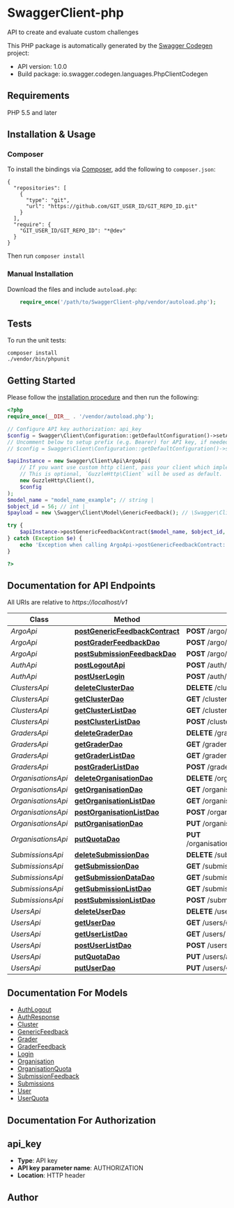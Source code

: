 # SwaggerClient-php
API to create and evaluate custom challenges

This PHP package is automatically generated by the [Swagger Codegen](https://github.com/swagger-api/swagger-codegen) project:

- API version: 1.0.0
- Build package: io.swagger.codegen.languages.PhpClientCodegen

## Requirements

PHP 5.5 and later

## Installation & Usage
### Composer

To install the bindings via [Composer](http://getcomposer.org/), add the following to `composer.json`:

```
{
  "repositories": [
    {
      "type": "git",
      "url": "https://github.com/GIT_USER_ID/GIT_REPO_ID.git"
    }
  ],
  "require": {
    "GIT_USER_ID/GIT_REPO_ID": "*@dev"
  }
}
```

Then run `composer install`

### Manual Installation

Download the files and include `autoload.php`:

```php
    require_once('/path/to/SwaggerClient-php/vendor/autoload.php');
```

## Tests

To run the unit tests:

```
composer install
./vendor/bin/phpunit
```

## Getting Started

Please follow the [installation procedure](#installation--usage) and then run the following:

```php
<?php
require_once(__DIR__ . '/vendor/autoload.php');

// Configure API key authorization: api_key
$config = Swagger\Client\Configuration::getDefaultConfiguration()->setApiKey('AUTHORIZATION', 'YOUR_API_KEY');
// Uncomment below to setup prefix (e.g. Bearer) for API key, if needed
// $config = Swagger\Client\Configuration::getDefaultConfiguration()->setApiKeyPrefix('AUTHORIZATION', 'Bearer');

$apiInstance = new Swagger\Client\Api\ArgoApi(
    // If you want use custom http client, pass your client which implements `GuzzleHttp\ClientInterface`.
    // This is optional, `GuzzleHttp\Client` will be used as default.
    new GuzzleHttp\Client(),
    $config
);
$model_name = "model_name_example"; // string | 
$object_id = 56; // int | 
$payload = new \Swagger\Client\Model\GenericFeedback(); // \Swagger\Client\Model\GenericFeedback | 

try {
    $apiInstance->postGenericFeedbackContract($model_name, $object_id, $payload);
} catch (Exception $e) {
    echo 'Exception when calling ArgoApi->postGenericFeedbackContract: ', $e->getMessage(), PHP_EOL;
}

?>
```

## Documentation for API Endpoints

All URIs are relative to *https://localhost/v1*

Class | Method | HTTP request | Description
------------ | ------------- | ------------- | -------------
*ArgoApi* | [**postGenericFeedbackContract**](docs/Api/ArgoApi.md#postgenericfeedbackcontract) | **POST** /argo/{model_name}/{object_id} | 
*ArgoApi* | [**postGraderFeedbackDao**](docs/Api/ArgoApi.md#postgraderfeedbackdao) | **POST** /argo/graders/{grader_id} | 
*ArgoApi* | [**postSubmissionFeedbackDao**](docs/Api/ArgoApi.md#postsubmissionfeedbackdao) | **POST** /argo/submissions/{submission_id} | 
*AuthApi* | [**postLogoutApi**](docs/Api/AuthApi.md#postlogoutapi) | **POST** /auth/logout | 
*AuthApi* | [**postUserLogin**](docs/Api/AuthApi.md#postuserlogin) | **POST** /auth/login | 
*ClustersApi* | [**deleteClusterDao**](docs/Api/ClustersApi.md#deleteclusterdao) | **DELETE** /clusters/{cluster_id} | 
*ClustersApi* | [**getClusterDao**](docs/Api/ClustersApi.md#getclusterdao) | **GET** /clusters/{cluster_id} | 
*ClustersApi* | [**getClusterListDao**](docs/Api/ClustersApi.md#getclusterlistdao) | **GET** /clusters/ | 
*ClustersApi* | [**postClusterListDao**](docs/Api/ClustersApi.md#postclusterlistdao) | **POST** /clusters/ | 
*GradersApi* | [**deleteGraderDao**](docs/Api/GradersApi.md#deletegraderdao) | **DELETE** /graders/{grader_id} | 
*GradersApi* | [**getGraderDao**](docs/Api/GradersApi.md#getgraderdao) | **GET** /graders/{grader_id} | 
*GradersApi* | [**getGraderListDao**](docs/Api/GradersApi.md#getgraderlistdao) | **GET** /graders/ | 
*GradersApi* | [**postGraderListDao**](docs/Api/GradersApi.md#postgraderlistdao) | **POST** /graders/ | 
*OrganisationsApi* | [**deleteOrganisationDao**](docs/Api/OrganisationsApi.md#deleteorganisationdao) | **DELETE** /organisations/{organisation_id} | 
*OrganisationsApi* | [**getOrganisationDao**](docs/Api/OrganisationsApi.md#getorganisationdao) | **GET** /organisations/{organisation_id} | 
*OrganisationsApi* | [**getOrganisationListDao**](docs/Api/OrganisationsApi.md#getorganisationlistdao) | **GET** /organisations/ | 
*OrganisationsApi* | [**postOrganisationListDao**](docs/Api/OrganisationsApi.md#postorganisationlistdao) | **POST** /organisations/ | 
*OrganisationsApi* | [**putOrganisationDao**](docs/Api/OrganisationsApi.md#putorganisationdao) | **PUT** /organisations/{organisation_id} | 
*OrganisationsApi* | [**putQuotaDao**](docs/Api/OrganisationsApi.md#putquotadao) | **PUT** /organisations/addquota/{organisation_id} | 
*SubmissionsApi* | [**deleteSubmissionDao**](docs/Api/SubmissionsApi.md#deletesubmissiondao) | **DELETE** /submissions/{submission_id} | 
*SubmissionsApi* | [**getSubmissionDao**](docs/Api/SubmissionsApi.md#getsubmissiondao) | **GET** /submissions/{submission_id} | 
*SubmissionsApi* | [**getSubmissionDataDao**](docs/Api/SubmissionsApi.md#getsubmissiondatadao) | **GET** /submissions/{submission_id}/data | 
*SubmissionsApi* | [**getSubmissionListDao**](docs/Api/SubmissionsApi.md#getsubmissionlistdao) | **GET** /submissions/ | 
*SubmissionsApi* | [**postSubmissionListDao**](docs/Api/SubmissionsApi.md#postsubmissionlistdao) | **POST** /submissions/ | 
*UsersApi* | [**deleteUserDao**](docs/Api/UsersApi.md#deleteuserdao) | **DELETE** /users/{user_id} | 
*UsersApi* | [**getUserDao**](docs/Api/UsersApi.md#getuserdao) | **GET** /users/{user_id} | 
*UsersApi* | [**getUserListDao**](docs/Api/UsersApi.md#getuserlistdao) | **GET** /users/ | 
*UsersApi* | [**postUserListDao**](docs/Api/UsersApi.md#postuserlistdao) | **POST** /users/ | 
*UsersApi* | [**putQuotaDao**](docs/Api/UsersApi.md#putquotadao) | **PUT** /users/addquota/{user_id} | 
*UsersApi* | [**putUserDao**](docs/Api/UsersApi.md#putuserdao) | **PUT** /users/{user_id} | 


## Documentation For Models

 - [AuthLogout](docs/Model/AuthLogout.md)
 - [AuthResponse](docs/Model/AuthResponse.md)
 - [Cluster](docs/Model/Cluster.md)
 - [GenericFeedback](docs/Model/GenericFeedback.md)
 - [Grader](docs/Model/Grader.md)
 - [GraderFeedback](docs/Model/GraderFeedback.md)
 - [Login](docs/Model/Login.md)
 - [Organisation](docs/Model/Organisation.md)
 - [OrganisationQuota](docs/Model/OrganisationQuota.md)
 - [SubmissionFeedback](docs/Model/SubmissionFeedback.md)
 - [Submissions](docs/Model/Submissions.md)
 - [User](docs/Model/User.md)
 - [UserQuota](docs/Model/UserQuota.md)


## Documentation For Authorization


## api_key

- **Type**: API key
- **API key parameter name**: AUTHORIZATION
- **Location**: HTTP header


## Author




